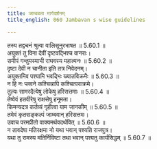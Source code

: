 ```yaml
---
title: जाम्बवता मार्गदर्शनम्
title_english: 060 Jambavan s wise guidelines

---
```

<div class="audioEmbed"  caption="श्रीराम-हरिसीताराममूर्ति-घनपाठिभ्यां वचनम्" src="https://archive.org/download/Ramayana-recitation-Sriram-harisItArAmamUrti-Ghanapaati-v2/Kanda_5/Kanda_5_SK-060-Jambavan_s_wise_guidelines.mp3"></div>

  
तस्य तद्वचनं श्रुत्वा वालिसूनुरभाषत ॥ 5.60.1 ॥   
अयुक्तं तु विना देवीं दृष्टवद्भिश्च वानराः।  
समीपं गन्तुमस्माभी राघवस्य महात्मनः ॥ 5.60.2 ॥   
दृष्टा देवी न चानीता इति तत्र निवेदनम्।  
अयुक्तमिव पश्यामि भवद्भिः ख्यातविक्रमैः ॥ 5.60.3 ॥   
न हि नः प्लवने कश्चिन्नापि कश्चित्पराक्रमे।  
तुल्यः सामरदैत्येषु लोकेषु हरिसत्तमाः ॥ 5.60.4 ॥   
तेष्वेवं हतवीरेषु राक्षसेषु हनूमता।  
किमन्यदत्र कर्तव्यं गृहीत्वा याम जानकीम् ॥ 5.60.5 ॥   
तमेवं कृतसङ्कल्पं जाम्बवान् हरिसत्तमः।  
उवाच परमप्रीतो वाक्यमर्थवदर्थवित् ॥ 5.60.6 ॥   
न तावदेषा मतिरक्षमा नो यथा भवान् पश्यति राजपुत्र।  
यथा तु रामस्य मतिर्निविष्टा तथा भवान् पश्यतु कार्यसिद्धम् ॥ 5.60.7 ॥   